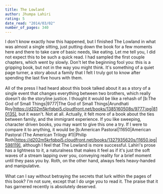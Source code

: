 ```yaml
---
title: The Lowland
author: Jhumpa Lahiri
rating: 5
date_read: "2014/03/02"
number_of_pages: 340
---
```


I don't know exactly how this happened, but I finished The Lowland in what was almost a single sitting, just putting down the book for a few moments here and there to take care of basic needs, like eating. Let me tell you, I did not expect this to be such a quick read. I had sampled the first couple chapters, which went by slowly. Don't let the beginning fool you: this is a gripping book, but not in the way you might think. It's something of a quiet page turner, a story about a family that I felt I truly got to know after spending the last five hours with them. <br/><br/>All of the press I had heard about this book talked about it as a story of a single event that changes everything between two brothers, which really doesn't do the storyline justice. I thought it would be like a rehash of [b:The God of Small Things|9777|The God of Small Things|Arundhati Roy|https://d202m5krfqbpi5.cloudfront.net/books/1385160508s/9777.jpg|810135], but it wasn't. Not at all. Actually, it felt more of a book about the ties between family, and the immigrant experience. If you like sweeping, character driven books, you may want to give this one a try. If I were to compare it to anything, it would be [b:American Pastoral|11650|American Pastoral (The American Trilogy #1)|Philip Roth|https://d202m5krfqbpi5.cloudfront.net/books/1327935620s/11650.jpg|598119], although I feel that The Lowland is more successful. Lahiri's prose has a lightness to it, a naturalness that makes it feel as if it's just the soft waves of a stream lapping over you, conveying reality for a brief moment until they pass you by. Roth, on the other hand, always feels heavy-handed and manipulative. <br/><br/>What can I say without betraying the secrets that lurk within the pages of this book? I'm not sure, except that I do urge you to read it. The praise that it has garnered recently is absolutely deserved.